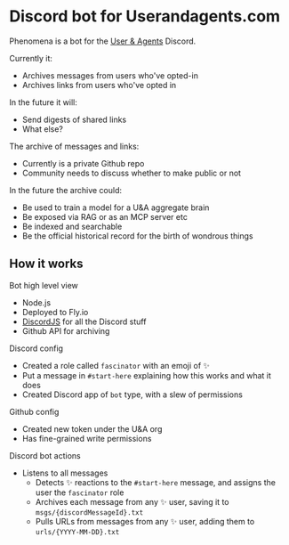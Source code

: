 # Discord bot for Userandagents.com

Phenomena is a bot for the [User & Agents](https://userandagents.com) Discord.

Currently it:
- Archives messages from users who've opted-in
- Archives links from users who've opted in

In the future it will:
- Send digests of shared links
- What else?

The archive of messages and links:
- Currently is a private Github repo
- Community needs to discuss whether to make public or not

In the future the archive could:
- Be used to train a model for a U&A aggregate brain
- Be exposed via RAG or as an MCP server etc
- Be indexed and searchable
- Be the official historical record for the birth of wondrous things

## How it works

Bot high level view
- Node.js
- Deployed to Fly.io
- [DiscordJS](https://discordjs.guide/) for all the Discord stuff
- Github API for archiving

Discord config
- Created a role called `fascinator` with an emoji of ✨
- Put a message in `#start-here` explaining how this works and what it does
- Created Discord app of `bot` type, with a slew of permissions

Github config
- Created new token under the U&A org
- Has fine-grained write permissions

Discord bot actions
- Listens to all messages
  - Detects ✨ reactions to the `#start-here` message, and assigns the user the `fascinator` role
  - Archives each message from any ✨ user, saving it to `msgs/{discordMessageId}.txt`
  - Pulls URLs from messages from any ✨ user, adding them to `urls/{YYYY-MM-DD}.txt`
